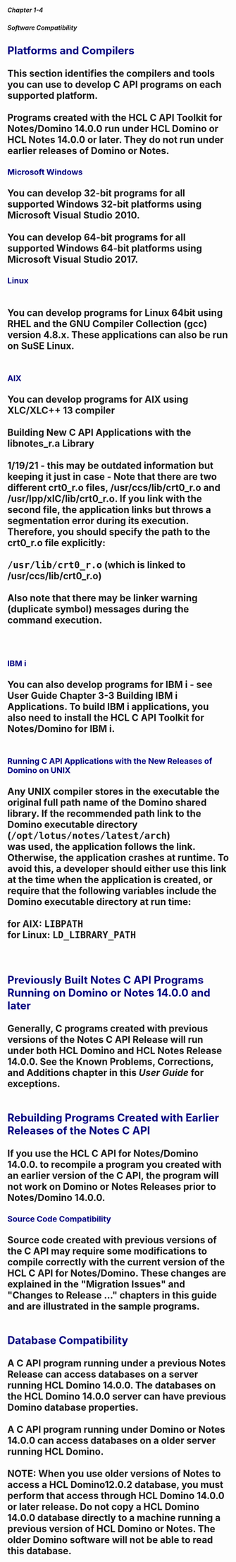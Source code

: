 ##### Chapter 1-4
##### Software Compatibility

<b><font size="5" color="#000080">Platforms and Compilers</font></b><br>
<br>
This section identifies the compilers and tools you can use to develop C API programs on each supported platform.<br>
<br>
Programs created with the HCL C API Toolkit for Notes/Domino 14.0.0 run under HCL Domino or HCL Notes 14.0.0 or later. They do not run under earlier releases of Domino or Notes.<br>
<br>
<b><font size="4" color="#000080">Microsoft Windows </font></b><br>
<br>
You can develop 32-bit programs for all supported Windows 32-bit platforms using Microsoft Visual Studio 2010. <br>
<br>
You can develop 64-bit programs for all supported Windows 64-bit platforms using Microsoft Visual Studio 2017. <br>
<br>
<b><font size="4" color="#000080">Linux</font></b><br>
<br>
<br>
You can develop programs for Linux 64bit using RHEL and the GNU Compiler Collection (gcc) version 4.8.x.  These applications can also be run on SuSE Linux.<br>
<br>
<br>
<b><font size="4" color="#000080">AIX</font></b><br>
<br>
You can develop programs for AIX using XLC/XLC++ 13 compiler<br>
<br>
<b>Building New C API Applications with the libnotes_r.a Library</b><br>
<br>
1/19/21 - this may be outdated information but keeping it just in case - Note that there are two different crt0_r.o files, /usr/ccs/lib/crt0_r.o and /usr/lpp/xlC/lib/crt0_r.o. If you link with the second file, the application links but throws a segmentation error during its execution. Therefore, you should specify the path to the crt0_r.o file explicitly:<br>
<br>
<tt>/usr/lib/crt0_r.o</tt> 	(which is linked to /usr/ccs/lib/crt0_r.o)<br>
  	<br>
Also note that there may be linker warning (duplicate symbol) messages during the command execution.<br>
<br>
<br>
<br>
<b><font size="4" color="#000080">IBM i</font></b><br>
<br>
You can also develop programs for IBM i - see User Guide Chapter 3-3 Building IBM i Applications.  To build IBM i applications, you also need to install the HCL C API Toolkit for Notes/Domino for IBM i.<br>
<br>
<br>
<b><font size="4" color="#000080">Running C API Applications with the New Releases of Domino on UNIX</font></b><br>
<br>
Any UNIX compiler stores in the executable the original  full path name of the Domino shared library.  If the recommended path link to the Domino executable directory <br>
	(<tt>/opt/lotus/notes/</tt><tt><b>latest</b></tt><tt>/arch</tt>) <br>
was used, the application follows the link. Otherwise, the application crashes at runtime. To avoid this, a developer should either use this link at the time when the application is created, or require that the following variables include the Domino executable directory at run time:<br>
<br>
for AIX: 		<tt>LIBPATH</tt><br>
for Linux:	<tt>LD_LIBRARY_PATH</tt><br>
<br>
<br>
<br>
<b><font size="5" color="#000080">Previously Built Notes C API Programs Running on Domino or Notes 14.0.0 and later</font></b><br>
<br>
Generally, C programs created with previous versions of the Notes C API Release will run under both HCL Domino and HCL Notes Release 14.0.0.  See the Known Problems, Corrections, and Additions chapter in this <i>User Guide </i>for exceptions.<br>
<br>
<br>
<b><font size="5" color="#000080">Rebuilding Programs Created with Earlier Releases of the Notes C API </font></b><br>
<br>
If you use the HCL C API for Notes/Domino 14.0.0. to recompile a program you created with an earlier version of the C API, the program will not work on Domino or Notes Releases prior to Notes/Domino 14.0.0.<br>
<br>
<b><font size="4" color="#000080">Source Code Compatibility</font></b><br>
<br>
Source code created with previous versions of the C API may require some modifications to compile correctly with the current version of the HCL C API for Notes/Domino. These changes are explained in the &quot;Migration Issues&quot; and &quot;Changes to Release ...&quot; chapters in this guide and are illustrated in the sample programs.  <br>
<br>
<br>
<b><font size="5" color="#000080">Database Compatibility</font></b><br>
<br>
A C API program running under a previous Notes Release can access databases on a server running HCL Domino 14.0.0. The databases on the HCL Domino 14.0.0 server can have previous Domino database properties.<br>
<br>
A C API program  running under Domino or Notes 14.0.0 can access databases on a older server running HCL Domino.<br>
<br>
NOTE: When you use older versions of Notes  to access a HCL Domino12.0.2  database, you must perform that access through HCL Domino 14.0.0 or later release.   Do not copy a HCL Domino 14.0.0 database directly to a machine running a previous version of HCL Domino or Notes. The older Domino software will not be able to read this database.
---
